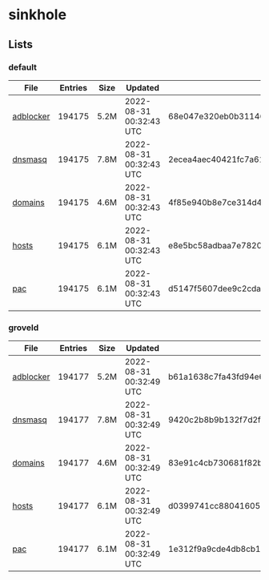 # sinkhole

## Lists

### default

|File|Entries|Size|Updated|Hash|
|-|-|-|-|-|
|[adblocker](https://raw.githubusercontent.com/groveld/sinkhole/lists/default/adblocker.txt)|194175|5.2M|2022-08-31 00:32:43 UTC|68e047e320eb0b3114647368fb37cf05548a6879c8481cae860dc6abf572754a|
|[dnsmasq](https://raw.githubusercontent.com/groveld/sinkhole/lists/default/dnsmasq.txt)|194175|7.8M|2022-08-31 00:32:43 UTC|2ecea4aec40421fc7a61d5f74472533db2a3128d7620dc459f96784cee816c4e|
|[domains](https://raw.githubusercontent.com/groveld/sinkhole/lists/default/domains.txt)|194175|4.6M|2022-08-31 00:32:43 UTC|4f85e940b8e7ce314d41e51369761f36059e4ab7a979838b84bf2593f2090577|
|[hosts](https://raw.githubusercontent.com/groveld/sinkhole/lists/default/hosts.txt)|194175|6.1M|2022-08-31 00:32:43 UTC|e8e5bc58adbaa7e7820fa6653635d9f12199f65a7e1f39279cf9ca9f8945f56f|
|[pac](https://raw.githubusercontent.com/groveld/sinkhole/lists/default/pac.txt)|194175|6.1M|2022-08-31 00:32:43 UTC|d5147f5607dee9c2cda66afc3e3be71e6aa9e69aef4001e30a268cdccb4aa6e4|

### groveld

|File|Entries|Size|Updated|Hash|
|-|-|-|-|-|
|[adblocker](https://raw.githubusercontent.com/groveld/sinkhole/lists/groveld/adblocker.txt)|194177|5.2M|2022-08-31 00:32:49 UTC|b61a1638c7fa43fd94e6144d802e16ecc1d6221cbb7730ef6266aba54481edbd|
|[dnsmasq](https://raw.githubusercontent.com/groveld/sinkhole/lists/groveld/dnsmasq.txt)|194177|7.8M|2022-08-31 00:32:49 UTC|9420c2b8b9b132f7d2f3f7dbec09cf70fa09d8dd78d73bd70601f0b0d10d9c2a|
|[domains](https://raw.githubusercontent.com/groveld/sinkhole/lists/groveld/domains.txt)|194177|4.6M|2022-08-31 00:32:49 UTC|83e91c4cb730681f82bb7c528882bc722624b6ae5c877205925bc1055f73ff70|
|[hosts](https://raw.githubusercontent.com/groveld/sinkhole/lists/groveld/hosts.txt)|194177|6.1M|2022-08-31 00:32:49 UTC|d0399741cc88041605a3e0c25044ae91824ec71cc24d19b5371dd6c3ef152a10|
|[pac](https://raw.githubusercontent.com/groveld/sinkhole/lists/groveld/pac.txt)|194177|6.1M|2022-08-31 00:32:49 UTC|1e312f9a9cde4db8cb19f6746856b1d3836d42d561ed417e1aad51b6096b2f6e|

